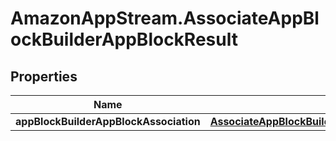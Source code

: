 # AmazonAppStream.AssociateAppBlockBuilderAppBlockResult

## Properties

Name | Type | Description | Notes
------------ | ------------- | ------------- | -------------
**appBlockBuilderAppBlockAssociation** | [**AssociateAppBlockBuilderAppBlockResultAppBlockBuilderAppBlockAssociation**](AssociateAppBlockBuilderAppBlockResultAppBlockBuilderAppBlockAssociation.md) |  | [optional] 


